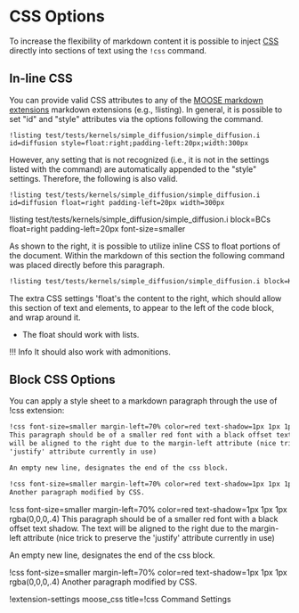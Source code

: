 # CSS Options
To increase the flexibility of markdown content it is possible to inject [CSS](https://en.wikipedia.org/wiki/Cascading_Style_Sheets)
directly into sections of text using the `!css` command.

## In-line CSS

You can provide valid CSS attributes to any of the [MOOSE markdown extensions](moose_flavored_markdown/index.md#MooseDocs-extensions) markdown extensions (e.g., !listing). In
general, it is possible to set "id" and "style" attributes via the options following the command.

```
!listing test/tests/kernels/simple_diffusion/simple_diffusion.i id=diffusion style=float:right;padding-left:20px;width:300px
```

However, any setting that is not recognized (i.e., it is not in the settings listed with the command) are automatically
appended to the "style" settings. Therefore, the following is also valid.

```
!listing test/tests/kernels/simple_diffusion/simple_diffusion.i id=diffusion float=right padding-left=20px width=300px
```

!listing test/tests/kernels/simple_diffusion/simple_diffusion.i block=BCs float=right padding-left=20px font-size=smaller

As shown to the right, it is possible to utilize inline CSS to float portions of the document. Within the markdown
of this section the following command was placed directly before this paragraph.

```markdown
!listing test/tests/kernels/simple_diffusion/simple_diffusion.i block=Kernels float=right padding-left=20px font-size=smaller
```

The extra CSS settings 'float's the content to the right, which should allow this section of text and elements, to appear to the left of the code block, and wrap around it.

  *  The float should work with lists.

!!! Info
    It should also work with admonitions.


## Block CSS Options
You can apply a style sheet to a markdown paragraph through the use of !css extension:

```markdown
!css font-size=smaller margin-left=70% color=red text-shadow=1px 1px 1px rgba(0,0,0,.4)
This paragraph should be of a smaller red font with a black offset text shadow. The text
will be aligned to the right due to the margin-left attribute (nice trick to preserve the
'justify' attribute currently in use)

An empty new line, designates the end of the css block.

!css font-size=smaller margin-left=70% color=red text-shadow=1px 1px 1px rgba(0,0,0,.4)
Another paragraph modified by CSS.
```

!css font-size=smaller margin-left=70% color=red text-shadow=1px 1px 1px rgba(0,0,0,.4)
This paragraph should be of a smaller red font with a black offset text shadow. The text
will be aligned to the right due to the margin-left attribute (nice trick to preserve the
'justify' attribute currently in use)

An empty new line, designates the end of the css block.

!css font-size=smaller margin-left=70% color=red text-shadow=1px 1px 1px rgba(0,0,0,.4)
Another paragraph modified by CSS.

!extension-settings moose_css title=!css Command Settings

